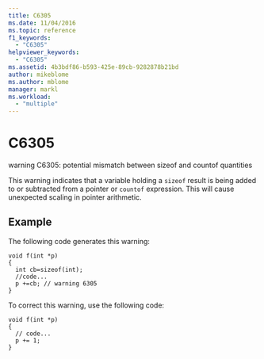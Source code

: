 ```yaml
---
title: C6305
ms.date: 11/04/2016
ms.topic: reference
f1_keywords:
  - "C6305"
helpviewer_keywords:
  - "C6305"
ms.assetid: 4b3bdf86-b593-425e-89cb-9282878b21bd
author: mikeblome
ms.author: mblome
manager: markl
ms.workload:
  - "multiple"
---
```

# C6305
warning C6305: potential mismatch between sizeof and countof quantities

 This warning indicates that a variable holding a `sizeof` result is being added to or subtracted from a pointer or `countof` expression. This will cause unexpected scaling in pointer arithmetic.

## Example
 The following code generates this warning:

```
void f(int *p)
{
  int cb=sizeof(int);
  //code...
  p +=cb; // warning 6305
}
```

 To correct this warning, use the following code:

```
void f(int *p)
{
  // code...
  p += 1;
}
```
